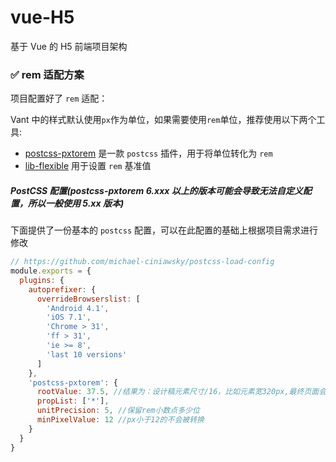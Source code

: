 # vue-H5

基于 Vue 的 H5 前端项目架构

### <span id="rem">✅ rem 适配方案 </span>

项目配置好了 `rem` 适配：

Vant 中的样式默认使用`px`作为单位，如果需要使用`rem`单位，推荐使用以下两个工具:

- [postcss-pxtorem](https://github.com/cuth/postcss-pxtorem) 是一款 `postcss` 插件，用于将单位转化为 `rem`
- [lib-flexible](https://github.com/amfe/lib-flexible) 用于设置 `rem` 基准值

##### PostCSS 配置(postcss-pxtorem 6.xxx 以上的版本可能会导致无法自定义配置，所以一般使用 5.xx 版本)

下面提供了一份基本的 `postcss` 配置，可以在此配置的基础上根据项目需求进行修改

```javascript
// https://github.com/michael-ciniawsky/postcss-load-config
module.exports = {
  plugins: {
    autoprefixer: {
      overrideBrowserslist: [
        'Android 4.1',
        'iOS 7.1',
        'Chrome > 31',
        'ff > 31',
        'ie >= 8',
        'last 10 versions'
      ]
    },
    'postcss-pxtorem': {
      rootValue: 37.5, //结果为：设计稿元素尺寸/16，比如元素宽320px,最终页面会换算成 20rem
      propList: ['*'],
      unitPrecision: 5, //保留rem小数点多少位
      minPixelValue: 12 //px小于12的不会被转换
    }
  }
}
```
